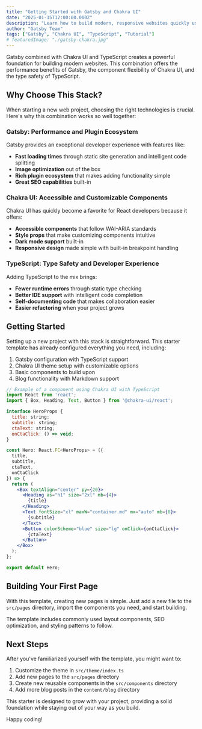 ```yaml
---
title: "Getting Started with Gatsby and Chakra UI"
date: "2025-01-15T12:00:00.000Z"
description: "Learn how to build modern, responsive websites quickly using Gatsby and Chakra UI with TypeScript integration."
author: "Gatsby Team"
tags: ["Gatsby", "Chakra UI", "TypeScript", "Tutorial"]
# featuredImage: "./gatsby-chakra.jpg"
---
```


Gatsby combined with Chakra UI and TypeScript creates a powerful foundation for building modern websites. This combination offers the performance benefits of Gatsby, the component flexibility of Chakra UI, and the type safety of TypeScript.

## Why Choose This Stack?

When starting a new web project, choosing the right technologies is crucial. Here's why this combination works so well together:

### Gatsby: Performance and Plugin Ecosystem

Gatsby provides an exceptional developer experience with features like:

- **Fast loading times** through static site generation and intelligent code splitting
- **Image optimization** out of the box
- **Rich plugin ecosystem** that makes adding functionality simple
- **Great SEO capabilities** built-in

### Chakra UI: Accessible and Customizable Components

Chakra UI has quickly become a favorite for React developers because it offers:

- **Accessible components** that follow WAI-ARIA standards
- **Style props** that make customizing components intuitive
- **Dark mode support** built-in
- **Responsive design** made simple with built-in breakpoint handling

### TypeScript: Type Safety and Developer Experience

Adding TypeScript to the mix brings:

- **Fewer runtime errors** through static type checking
- **Better IDE support** with intelligent code completion
- **Self-documenting code** that makes collaboration easier
- **Easier refactoring** when your project grows

## Getting Started

Setting up a new project with this stack is straightforward. This starter template has already configured everything you need, including:

1. Gatsby configuration with TypeScript support
2. Chakra UI theme setup with customizable options
3. Basic components to build upon
4. Blog functionality with Markdown support

```jsx
// Example of a component using Chakra UI with TypeScript
import React from 'react';
import { Box, Heading, Text, Button } from '@chakra-ui/react';

interface HeroProps {
  title: string;
  subtitle: string;
  ctaText: string;
  onCtaClick: () => void;
}

const Hero: React.FC<HeroProps> = ({ 
  title, 
  subtitle, 
  ctaText, 
  onCtaClick 
}) => {
  return (
    <Box textAlign="center" py={20}>
      <Heading as="h1" size="2xl" mb={4}>
        {title}
      </Heading>
      <Text fontSize="xl" maxW="container.md" mx="auto" mb={8}>
        {subtitle}
      </Text>
      <Button colorScheme="blue" size="lg" onClick={onCtaClick}>
        {ctaText}
      </Button>
    </Box>
  );
};

export default Hero;
```

## Building Your First Page

With this template, creating new pages is simple. Just add a new file to the `src/pages` directory, import the components you need, and start building.

The template includes commonly used layout components, SEO optimization, and styling patterns to follow.

## Next Steps

After you've familiarized yourself with the template, you might want to:

1. Customize the theme in `src/theme/index.ts`
2. Add new pages to the `src/pages` directory
3. Create new reusable components in the `src/components` directory
4. Add more blog posts in the `content/blog` directory

This starter is designed to grow with your project, providing a solid foundation while staying out of your way as you build.

Happy coding!